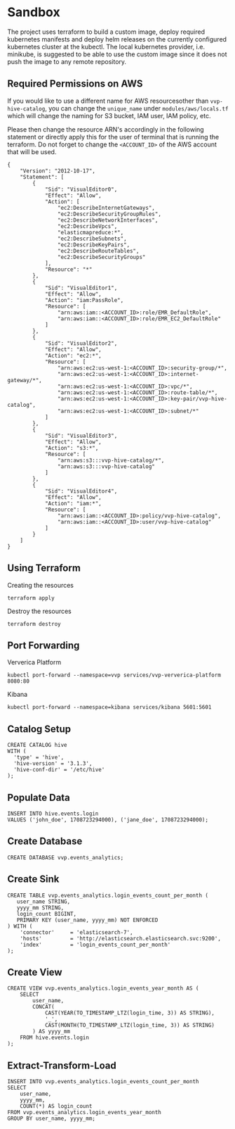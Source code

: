 # Sandbox

The project uses terraform to build a custom image, deploy required kubernetes
manifests and deploy helm releases on the currently configured kubernetes cluster
at the kubectl. The local kubernetes provider, i.e. minikube, is suggested to be
able to use the custom image since it does not push the image to any remote repository.


## Required Permissions on AWS

If you would like to use a different name for AWS resourcesother than `vvp-hive-catalog`,
you can change the `unique_name` under `modules/aws/locals.tf` which will
change the naming for S3 bucket, IAM user, IAM policy, etc.

Please then change the resource ARN's accordingly in the following statement
or directly apply this for the user of terminal that is running the terraform.
Do not forget to change the `<ACCOUNT_ID>` of the AWS account that will be used.

```
{
	"Version": "2012-10-17",
	"Statement": [
		{
			"Sid": "VisualEditor0",
			"Effect": "Allow",
			"Action": [
				"ec2:DescribeInternetGateways",
				"ec2:DescribeSecurityGroupRules",
				"ec2:DescribeNetworkInterfaces",
				"ec2:DescribeVpcs",
				"elasticmapreduce:*",
				"ec2:DescribeSubnets",
				"ec2:DescribeKeyPairs",
				"ec2:DescribeRouteTables",
				"ec2:DescribeSecurityGroups"
			],
			"Resource": "*"
		},
		{
			"Sid": "VisualEditor1",
			"Effect": "Allow",
			"Action": "iam:PassRole",
			"Resource": [
				"arn:aws:iam::<ACCOUNT_ID>:role/EMR_DefaultRole",
				"arn:aws:iam::<ACCOUNT_ID>:role/EMR_EC2_DefaultRole"
			]
		},
		{
			"Sid": "VisualEditor2",
			"Effect": "Allow",
			"Action": "ec2:*",
			"Resource": [
				"arn:aws:ec2:us-west-1:<ACCOUNT_ID>:security-group/*",
				"arn:aws:ec2:us-west-1:<ACCOUNT_ID>:internet-gateway/*",
				"arn:aws:ec2:us-west-1:<ACCOUNT_ID>:vpc/*",
				"arn:aws:ec2:us-west-1:<ACCOUNT_ID>:route-table/*",
				"arn:aws:ec2:us-west-1:<ACCOUNT_ID>:key-pair/vvp-hive-catalog",
				"arn:aws:ec2:us-west-1:<ACCOUNT_ID>:subnet/*"
			]
		},
		{
			"Sid": "VisualEditor3",
			"Effect": "Allow",
			"Action": "s3:*",
			"Resource": [
				"arn:aws:s3:::vvp-hive-catalog/*",
				"arn:aws:s3:::vvp-hive-catalog"
			]
		},
		{
			"Sid": "VisualEditor4",
			"Effect": "Allow",
			"Action": "iam:*",
			"Resource": [
				"arn:aws:iam::<ACCOUNT_ID>:policy/vvp-hive-catalog",
				"arn:aws:iam::<ACCOUNT_ID>:user/vvp-hive-catalog"
			]
		}
	]
}
```


## Using Terraform

Creating the resources

`terraform apply`

Destroy the resources

`terraform destroy`


## Port Forwarding

Ververica Platform

`kubectl port-forward --namespace=vvp services/vvp-ververica-platform 8080:80`

Kibana

`kubectl port-forward --namespace=kibana services/kibana 5601:5601`


## Catalog Setup

```
CREATE CATALOG hive
WITH (
  'type' = 'hive',
  'hive-version' = '3.1.3',
  'hive-conf-dir' = '/etc/hive'
);
```


## Populate Data

```
INSERT INTO hive.events.login
VALUES ('john_doe', 1708723294000), ('jane_doe', 1708723294000);
```


##  Create Database

```
CREATE DATABASE vvp.events_analytics;
```


## Create Sink

```
CREATE TABLE vvp.events_analytics.login_events_count_per_month (
   user_name STRING,
   yyyy_mm STRING,
   login_count BIGINT,
   PRIMARY KEY (user_name, yyyy_mm) NOT ENFORCED
) WITH (
    'connector'     = 'elasticsearch-7',
    'hosts'         = 'http://elasticsearch.elasticsearch.svc:9200',
    'index'         = 'login_events_count_per_month'
);
```


## Create View

```
CREATE VIEW vvp.events_analytics.login_events_year_month AS (
    SELECT
        user_name,
        CONCAT(
            CAST(YEAR(TO_TIMESTAMP_LTZ(login_time, 3)) AS STRING),
            '_',
            CAST(MONTH(TO_TIMESTAMP_LTZ(login_time, 3)) AS STRING)
        ) AS yyyy_mm
    FROM hive.events.login
);
```


## Extract-Transform-Load

```
INSERT INTO vvp.events_analytics.login_events_count_per_month
SELECT
    user_name,
    yyyy_mm,
    COUNT(*) AS login_count
FROM vvp.events_analytics.login_events_year_month
GROUP BY user_name, yyyy_mm;
```
